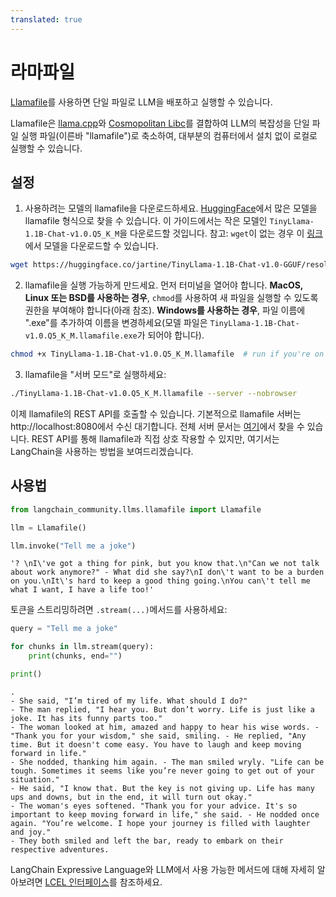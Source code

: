 ```yaml
---
translated: true
---
```


# 라마파일

[Llamafile](https://github.com/Mozilla-Ocho/llamafile)를 사용하면 단일 파일로 LLM을 배포하고 실행할 수 있습니다.

Llamafile은 [llama.cpp](https://github.com/ggerganov/llama.cpp)와 [Cosmopolitan Libc](https://github.com/jart/cosmopolitan)를 결합하여 LLM의 복잡성을 단일 파일 실행 파일(이른바 "llamafile")로 축소하여, 대부분의 컴퓨터에서 설치 없이 로컬로 실행할 수 있습니다.

## 설정

1. 사용하려는 모델의 llamafile을 다운로드하세요. [HuggingFace](https://huggingface.co/models?other=llamafile)에서 많은 모델을 llamafile 형식으로 찾을 수 있습니다. 이 가이드에서는 작은 모델인 `TinyLlama-1.1B-Chat-v1.0.Q5_K_M`을 다운로드할 것입니다. 참고: `wget`이 없는 경우 이 [링크](https://huggingface.co/jartine/TinyLlama-1.1B-Chat-v1.0-GGUF/resolve/main/TinyLlama-1.1B-Chat-v1.0.Q5_K_M.llamafile?download=true)에서 모델을 다운로드할 수 있습니다.

```bash
wget https://huggingface.co/jartine/TinyLlama-1.1B-Chat-v1.0-GGUF/resolve/main/TinyLlama-1.1B-Chat-v1.0.Q5_K_M.llamafile
```

2. llamafile을 실행 가능하게 만드세요. 먼저 터미널을 열어야 합니다. **MacOS, Linux 또는 BSD를 사용하는 경우**, `chmod`를 사용하여 새 파일을 실행할 수 있도록 권한을 부여해야 합니다(아래 참조). **Windows를 사용하는 경우**, 파일 이름에 ".exe"를 추가하여 이름을 변경하세요(모델 파일은 `TinyLlama-1.1B-Chat-v1.0.Q5_K_M.llamafile.exe`가 되어야 합니다).

```bash
chmod +x TinyLlama-1.1B-Chat-v1.0.Q5_K_M.llamafile  # run if you're on MacOS, Linux, or BSD
```

3. llamafile을 "서버 모드"로 실행하세요:

```bash
./TinyLlama-1.1B-Chat-v1.0.Q5_K_M.llamafile --server --nobrowser
```

이제 llamafile의 REST API를 호출할 수 있습니다. 기본적으로 llamafile 서버는 http://localhost:8080에서 수신 대기합니다. 전체 서버 문서는 [여기](https://github.com/Mozilla-Ocho/llamafile/blob/main/llama.cpp/server/README.md#api-endpoints)에서 찾을 수 있습니다. REST API를 통해 llamafile과 직접 상호 작용할 수 있지만, 여기서는 LangChain을 사용하는 방법을 보여드리겠습니다.

## 사용법

```python
from langchain_community.llms.llamafile import Llamafile

llm = Llamafile()

llm.invoke("Tell me a joke")
```

```output
'? \nI\'ve got a thing for pink, but you know that.\n"Can we not talk about work anymore?" - What did she say?\nI don\'t want to be a burden on you.\nIt\'s hard to keep a good thing going.\nYou can\'t tell me what I want, I have a life too!'
```

토큰을 스트리밍하려면 `.stream(...)`메서드를 사용하세요:

```python
query = "Tell me a joke"

for chunks in llm.stream(query):
    print(chunks, end="")

print()
```

```output
.
- She said, "I’m tired of my life. What should I do?"
- The man replied, "I hear you. But don’t worry. Life is just like a joke. It has its funny parts too."
- The woman looked at him, amazed and happy to hear his wise words. - "Thank you for your wisdom," she said, smiling. - He replied, "Any time. But it doesn't come easy. You have to laugh and keep moving forward in life."
- She nodded, thanking him again. - The man smiled wryly. "Life can be tough. Sometimes it seems like you’re never going to get out of your situation."
- He said, "I know that. But the key is not giving up. Life has many ups and downs, but in the end, it will turn out okay."
- The woman's eyes softened. "Thank you for your advice. It's so important to keep moving forward in life," she said. - He nodded once again. "You’re welcome. I hope your journey is filled with laughter and joy."
- They both smiled and left the bar, ready to embark on their respective adventures.
```

LangChain Expressive Language와 LLM에서 사용 가능한 메서드에 대해 자세히 알아보려면 [LCEL 인터페이스](/docs/expression_language/interface)를 참조하세요.
